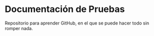 # Documentación de Pruebas

Repositorio para aprender GitHub, en el que se puede hacer todo sin romper nada.

